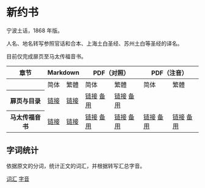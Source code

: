 # 新约书

宁波土话，1868 年版。

人名、地名转写参照官话和合本、上海土白圣经、苏州土白等圣经的译名。

目前仅完成扉页至马太传福音书。

<table>
 <thead>
  <tr>
   <th>章节</th>
   <th colspan="2">Markdown</th>
   <th colspan="2">PDF（对照）</th>
   <th colspan="2">PDF（注音）</th>
  </tr>
 </thead>
 <tbody>
  <tr>
   <th> </th>
   <td>简体</td>
   <td>繁體</td>
   <td>简体</td>
   <td>繁體</td>
   <td>简体</td>
   <td>繁體</td>
  </tr>
  <tr>
   <th>扉页与目录</th>
   <td><a href="https://github.com/shinzoqchiuq/books-in-wu-romanization/blob/master/sing-iah-shü-1868/简体/扉页与目录.md">链接</a></td>
   <td><a href="https://github.com/shinzoqchiuq/books-in-wu-romanization/blob/master/sing-iah-shü-1868/繁體/扉頁與目錄.md">链接</a></td>
   <td><a href="https://github.com/shinzoqchiuq/books-in-wu-romanization/raw/pdf/sing-iah-shü-1868/简体/扉页与目录.pdf">链接</a> <a href="https://gitee.com/shinzoqchiuq/books-in-wu-romanization/raw/pdf/sing-iah-shü-1868/简体/扉页与目录.pdf">备用</a></td>
   <td><a href="https://github.com/shinzoqchiuq/books-in-wu-romanization/raw/pdf/sing-iah-shü-1868/繁體/扉頁與目錄.pdf">链接</a> <a href="https://gitee.com/shinzoqchiuq/books-in-wu-romanization/raw/pdf/sing-iah-shü-1868/繁體/扉頁與目錄.pdf">备用</a></td>
   <td> </td>
   <td> </td>
  </tr>
  <tr>
   <th>马太传福音书</th>
   <td><a href="https://github.com/shinzoqchiuq/books-in-wu-romanization/blob/master/sing-iah-shü-1868/简体/马太传福音书.md">链接</a></td>
   <td><a href="https://github.com/shinzoqchiuq/books-in-wu-romanization/blob/master/sing-iah-shü-1868/繁體/馬太傳福音書.md">链接</a></td>
   <td><a href="https://github.com/shinzoqchiuq/books-in-wu-romanization/raw/pdf/sing-iah-shü-1868/简体/马太传福音书.pdf">链接</a> <a href="https://gitee.com/shinzoqchiuq/books-in-wu-romanization/raw/pdf/sing-iah-shü-1868/简体/马太传福音书.pdf">备用</a></td>
   <td><a href="https://github.com/shinzoqchiuq/books-in-wu-romanization/raw/pdf/sing-iah-shü-1868/繁體/馬太傳福音書.pdf">链接</a> <a href="https://gitee.com/shinzoqchiuq/books-in-wu-romanization/raw/pdf/sing-iah-shü-1868/繁體/馬太傳福音書.pdf">备用</a></td>
   <td><a href="https://github.com/shinzoqchiuq/books-in-wu-romanization/raw/pdf/sing-iah-shü-1868/简体/马太传福音书-ruby.pdf">链接</a> <a href="https://gitee.com/shinzoqchiuq/books-in-wu-romanization/raw/pdf/sing-iah-shü-1868/简体/马太传福音书-ruby.pdf">备用</a></td>
   <td><a href="https://github.com/shinzoqchiuq/books-in-wu-romanization/raw/pdf/sing-iah-shü-1868/繁體/馬太傳福音書-ruby.pdf">链接</a> <a href="https://gitee.com/shinzoqchiuq/books-in-wu-romanization/raw/pdf/sing-iah-shü-1868/繁體/馬太傳福音書-ruby.pdf">备用</a></td>
  </tr>
 </tbody>
</table>

## 字词统计

依据原文的分词，统计正文的词汇，并根据转写汇总字音。

[词汇](./新約書-詞.tsv) [字音](./新約書-字.tsv)

